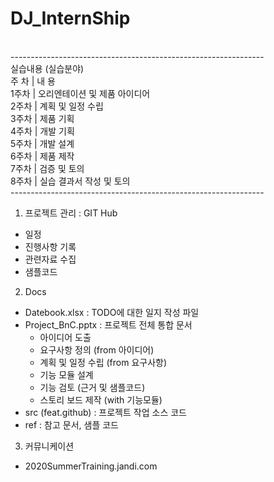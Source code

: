 # DJ_InternShip

<br>---------------------------------------------------------------
<br>실습내용 (실습분야) 
<br>주  차 |  내 용
<br>1주차 | 오리엔테이션 및 제품 아이디어
<br>2주차 | 계획 및 일정 수립
<br>3주차 | 제품 기획
<br>4주차 | 개발 기획
<br>5주차 | 개발 설계
<br>6주차 | 제품 제작
<br>7주차 | 검증 및 토의
<br>8주차 | 실습 결과서 작성 및 토의
<br>---------------------------------------------------------------

1. 프로젝트 관리 : GIT Hub
  - 일정
  - 진행사항 기록
  - 관련자료 수집
  - 샘플코드

2. Docs 
  - Datebook.xlsx : TODO에 대한 일지 작성 파일
  - Project_BnC.pptx : 프로젝트 전체 통합 문서
    - 아이디어 도출
    - 요구사항 정의 (from 아이디어)
    - 계획 및 일정 수립 (from 요구사항)
    - 기능 모듈 설계
    - 기능 검토 (근거 및 샘플코드)
    - 스토리 보드 제작 (with 기능모듈)
  - src (feat.github) : 프로젝트 작업 소스 코드
  - ref : 참고 문서, 샘플 코드
  
3. 커뮤니케이션
  - 2020SummerTraining.jandi.com

